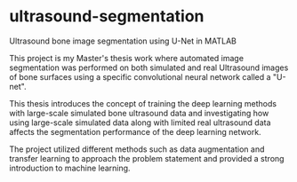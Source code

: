 # ultrasound-segmentation
Ultrasound bone image segmentation using U-Net in MATLAB

This project is my Master's thesis work where automated image segmentation was performed on both simulated and real Ultrasound images of
bone surfaces using a specific convolutional neural network called a "U-net". 

This thesis introduces the concept of training the deep learning methods with large-scale simulated bone ultrasound data and investigating
how using large-scale simulated data along with limited real ultrasound data affects the segmentation performance of the deep learning network.

The project utilized different methods such as data augmentation and transfer learning to approach the problem statement and provided 
a strong introduction to machine learning.
